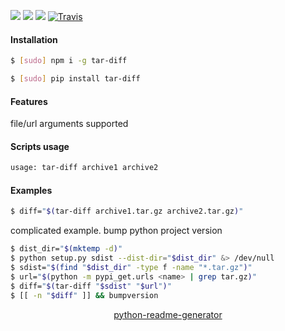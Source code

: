 <!--
https://pypi.org/project/readme-generator/
https://pypi.org/project/python-readme-generator/
-->

[![](https://img.shields.io/badge/OS-Unix-blue.svg?longCache=True)]()
[![](https://img.shields.io/pypi/v/tar-diff.svg?maxAge=3600)](https://pypi.org/project/tar-diff/)
[![](https://img.shields.io/npm/v/tar-diff.svg?maxAge=3600)](https://www.npmjs.com/package/tar-diff)
[![Travis](https://api.travis-ci.org/looking-for-a-job/tar-diff.svg?branch=master)](https://travis-ci.org/looking-for-a-job/tar-diff/)

#### Installation
```bash
$ [sudo] npm i -g tar-diff
```
```bash
$ [sudo] pip install tar-diff
```

#### Features
file/url arguments supported

#### Scripts usage
```bash
usage: tar-diff archive1 archive2
```

#### Examples
```bash
$ diff="$(tar-diff archive1.tar.gz archive2.tar.gz)"
```

complicated example. bump python project version
```bash
$ dist_dir="$(mktemp -d)"
$ python setup.py sdist --dist-dir="$dist_dir" &> /dev/null
$ sdist="$(find "$dist_dir" -type f -name "*.tar.gz")"
$ url="$(python -m pypi_get.urls <name> | grep tar.gz)"
$ diff="$(tar-diff "$sdist" "$url")"
$ [[ -n "$diff" ]] && bumpversion
```

<p align="center">
    <a href="https://pypi.org/project/python-readme-generator/">python-readme-generator</a>
</p>